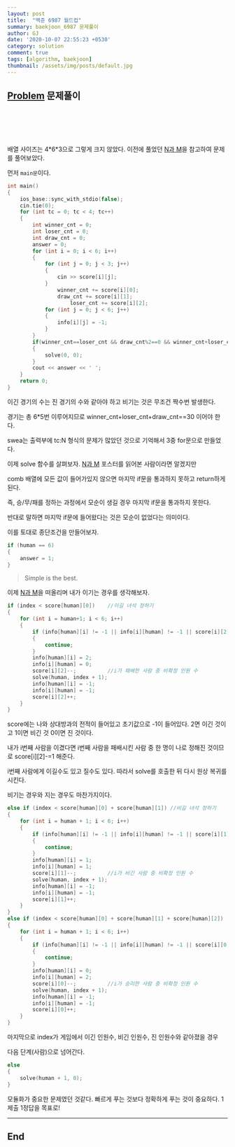 ```yaml
---
layout: post
title:  "백준 6987 월드컵"
summary: baekjoon_6987 문제풀이
author: GJ
date: '2020-10-07 22:55:23 +0530'
category: solution
comment: true
tags: [algorithm, baekjoon]
thumbnail: /assets/img/posts/default.jpg
---
```


## [Problem](https://www.acmicpc.net/problem/6987) 문제풀이

#  　

배열 사이즈는 4\*6*3으로 그렇게 크지 않았다. 이전에 풀었던 [N과 M](../N과M)을 참고하여 문제를 풀어보았다.

먼저 `main문`이다.

```cpp
int main()
{
	ios_base::sync_with_stdio(false);
	cin.tie(0);
	for (int tc = 0; tc < 4; tc++)
	{
		int winner_cnt = 0;
		int loser_cnt = 0;
		int draw_cnt = 0;
		answer = 0;
		for (int i = 0; i < 6; i++)
		{
			for (int j = 0; j < 3; j++)
			{
				cin >> score[i][j];
			}
		        winner_cnt += score[i][0];
		        draw_cnt += score[i][1];
	    	        loser_cnt += score[i][2];
			for (int j = 0; j < 6; j++)
			{
				info[i][j] = -1;
			}
		}
		if(winner_cnt==loser_cnt && draw_cnt%2==0 && winner_cnt+loser_cnt+draw_cnt==30)
		{
		    solve(0, 0);
		}
		cout << answer << ' ';
	}
	return 0;
}
```

이긴 경기의 수는 진 경기의 수와 같아야 하고 비기는 것은 무조건 짝수번 발생한다.

경기는 총 6*5번 이루어지므로 winner_cnt+loser_cnt+draw_cnt==30 이어야 한다.

swea는 출력부에 tc:N 형식의 문제가 많았던 것으로 기억해서 3중 for문으로 만들었다.

이제 solve 함수를 살펴보자. [N과 M](../N과M) 포스터를 읽어본 사람이라면 알겠지만

comb 배열에 모든 값이 들어가있지 않으면 마지막 if문을 통과하지 못하고 return하게 된다.

즉, 승/무/패를 정하는 과정에서 모순이 생길 경우 마지막 if문을 통과하지 못한다.

반대로 말하면 마지막 if문에 들어왔다는 것은 모순이 없었다는 의미이다.

이를 토대로 종단조건을 만들어보자.


```cpp
if (human == 6)
{
    answer = 1;
}
```

> Simple is the best.

이제 [N과 M](../N과M)을 떠올리며 내가 이기는 경우를 생각해보자. 

```cpp
if (index < score[human][0])	//이길 녀석 정하기
{
    for (int i = human+1; i < 6; i++)
    {
        if (info[human][i] != -1 || info[i][human] != -1 || score[i][2]<=0)
        {
            continue;
        }
        info[human][i] = 2;
        info[i][human] = 0;
        score[i][2]--;          //i가 패배한 사람 중 비확정 인원 수
        solve(human, index + 1);
        info[human][i] = -1;
        info[i][human] = -1;
        score[i][2]++;
    }
}
```

score에는 나와 상대방과의 전적이 들어있고 초기값으로 -1이 들어있다. 2면 이긴 것이고 1이면 비긴 것 0이면 진 것이다.

내가 i번째 사람을 이겼다면 i번째 사람을 패배시킨 사람 중 한 명이 나로 정해진 것이므로 score[i][2]-=1 해준다.

i번째 사람에게 이길수도 있고 질수도 있다. 따라서 solve를 호출한 뒤 다시 원상 복귀를 시킨다.

비기는 경우와 지는 경우도 마찬가지이다.


```cpp
else if (index < score[human][0] + score[human][1])	//비길 녀석 정하기
{
    for (int i = human + 1; i < 6; i++)
    {
        if (info[human][i] != -1 || info[i][human] != -1 || score[i][1] <= 0)
        {
            continue;
        }
        info[human][i] = 1;
        info[i][human] = 1;
        score[i][1]--;          //i가 비긴 사람 중 비확정 인원 수
        solve(human, index + 1);
        info[human][i] = -1;
        info[i][human] = -1;
        score[i][1]++;
    }
}
else if (index < score[human][0] + score[human][1] + score[human][2])	//질 녀석 정하기
{
    for (int i = human + 1; i < 6; i++)
    {
        if (info[human][i] != -1 || info[i][human] != -1 || score[i][0] <= 0)
        {
            continue;
        }
        info[human][i] = 0;
        info[i][human] = 2;
        score[i][0]--;          //i가 승리한 사람 중 비확정 인원 수
        solve(human, index + 1);
        info[human][i] = -1;
        info[i][human] = -1;
        score[i][0]++;
    }
}
```

마지막으로 index가 게임에서 이긴 인원수, 비긴 인원수, 진 인원수와 같아졌을 경우

다음 단계(사람)으로 넘어간다.

```cpp
else
{
    solve(human + 1, 0);
}
```

모듈화가 중요한 문제였던 것같다. 빠르게 푸는 것보다 정확하게 푸는 것이 중요하다. 1제출 1정답을 목표로!

---
## End
